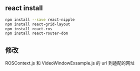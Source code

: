 ## react install

```bash
npm install --save react-nipple
npm install react-grid-layout
npm install react-ros
npm install react-router-dom
```

## 修改

ROSContext.js 和 VideoWindowExsample.js 的 url 到适配的网址



